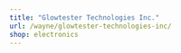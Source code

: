 ```yaml
---
title: "Glowtester Technologies Inc."
url: /wayne/glowtester-technologies-inc/
shop: electronics
---
```

